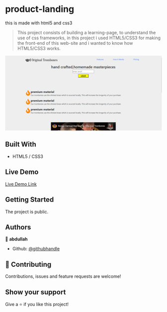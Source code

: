 # product-landing
this is made with html5 and css3
> This project consists of building a learning-page, to understand the use of css frameworks, in this project i used HTML5/CSS3 for making the front-end of this web-site and i wanted to know how HTML5/CSS3 works.

![Alt text](https://github.com/abdullah-FullStackDev/product-landing/blob/main/ss%20(3).png)

## Built With

- HTML5 / CSS3

## Live Demo

[Live Demo Link](https://abdullah-fullstackdev.github.io/learning-page/)

## Getting Started

The project is public.

## Authors

👤 **abdullah**

- Github: [@githubhandle](https://github.com/abdullah-FullStackDev)


## 🤝 Contributing

Contributions, issues and feature requests are welcome!

## Show your support

Give a ⭐️ if you like this project!

